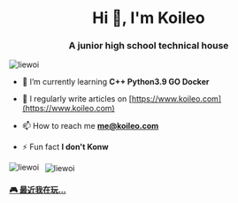 <h1 align="center">Hi 👋, I'm Koileo</h1>
<h3 align="center">A junior high school technical house</h3>

<p align="left"> <img src="https://count.getloli.com/get/@:koileo" alt="liewoi" /> </p>


- 🌱 I’m currently learning **C++ Python3.9 GO Docker**

- 📝 I regularly write articles on [https://www.koileo.com](https://www.koileo.com)

- 📫 How to reach me **me@koileo.com**

- ⚡ Fun fact **I don't Konw**

<p><img align="left" src="https://github-readme-stats.vercel.app/api/top-langs?username=liewoi&show_icons=true&locale=en&layout=compact" alt="liewoi" /></p>

<p>&nbsp;&nbsp;<img align="center" src="https://github-readme-stats.vercel.app/api?username=liewoi&show_icons=true&locale=en" alt="liewoi" /></p>


#### <a href="https://gist.github.com/liewoi/45872ddb83b4df82a4fafb51eccd0d4b/raw/799cdce0196829b419e88fbaeacca4eeefb26eff/%25F0%259F%258E%25AE%2520Steam%2520playtime%2520leaderboard" target="_blank">🎮 最近我在玩…</a>
